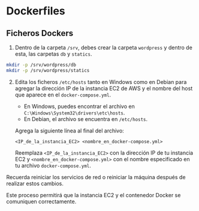 # Dockerfiles
## Ficheros Dockers

1. Dentro de la carpeta `/srv`, debes crear la carpeta `wordpress` y dentro de esta, las carpetas `db` y `statics`.

```bash
mkdir -p /srv/wordpress/db
mkdir -p /srv/wordpress/statics
```

2. Edita los ficheros `/etc/hosts` tanto en Windows como en Debian para agregar la dirección IP de la instancia EC2 de AWS y el nombre del host que aparece en el `docker-compose.yml`.

   - En Windows, puedes encontrar el archivo en `C:\Windows\System32\drivers\etc\hosts`.
   - En Debian, el archivo se encuentra en `/etc/hosts`.

   Agrega la siguiente línea al final del archivo:

   ```
   <IP_de_la_instancia_EC2> <nombre_en_docker-compose.yml>
   ```

   Reemplaza `<IP_de_la_instancia_EC2>` con la dirección IP de tu instancia EC2 y `<nombre_en_docker-compose.yml>` con el nombre especificado en tu archivo `docker-compose.yml`.

Recuerda reiniciar los servicios de red o reiniciar la máquina después de realizar estos cambios.

Este proceso permitirá que la instancia EC2 y el contenedor Docker se comuniquen correctamente.
